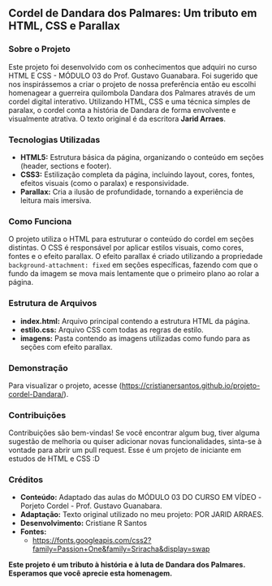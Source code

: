 ## Cordel de Dandara dos Palmares: Um tributo em HTML, CSS e Parallax

### Sobre o Projeto
Este projeto foi desenvolvido com os conhecimentos que adquiri no curso HTML E CSS - MÓDULO 03 do Prof. Gustavo Guanabara.
Foi sugerido que nos inspirássemos a criar o projeto de nossa preferência então eu escolhi homenagear a guerreira quilombola Dandara dos Palmares através de um cordel digital interativo. 
Utilizando HTML, CSS e uma técnica simples de paralax, o cordel conta a história de Dandara de forma envolvente e visualmente atrativa. O texto original é da escritora **Jarid Arraes**.

### Tecnologias Utilizadas
* **HTML5:** Estrutura básica da página, organizando o conteúdo em seções (header, sections e footer).
* **CSS3:** Estilização completa da página, incluindo layout, cores, fontes, efeitos visuais (como o paralax) e responsividade.
* **Parallax:** Cria a ilusão de profundidade, tornando a experiência de leitura mais imersiva.

### Como Funciona
O projeto utiliza o HTML para estruturar o conteúdo do cordel em seções distintas. O CSS é responsável por aplicar estilos visuais, como cores, fontes e o efeito parallax. O efeito parallax é criado utilizando a propriedade `background-attachment: fixed` em seções específicas, fazendo com que o fundo da imagem se mova mais lentamente que o primeiro plano ao rolar a página.

### Estrutura de Arquivos
* **index.html:** Arquivo principal contendo a estrutura HTML da página.
* **estilo.css:** Arquivo CSS com todas as regras de estilo.
* **imagens:** Pasta contendo as imagens utilizadas como fundo para as seções com efeito parallax.

### Demonstração
Para visualizar o projeto, acesse (https://cristianersantos.github.io/projeto-cordel-Dandara/).

### Contribuições
Contribuições são bem-vindas! Se você encontrar algum bug, tiver alguma sugestão de melhoria ou quiser adicionar novas funcionalidades, sinta-se à vontade para abrir um pull request. Esse é um projeto de iniciante em estudos de HTML e CSS :D

### Créditos
* **Conteúdo:** Adaptado das aulas do MÓDULO 03 DO CURSO EM VÍDEO -Porjeto Cordel - Prof. Gustavo Guanabara.
* **Adaptação:** Texto original utilizado no meu projeto: POR JARID ARRAES.
* **Desenvolvimento:** Cristiane R Santos
* **Fontes:**
    * https://fonts.googleapis.com/css2?family=Passion+One&family=Sriracha&display=swap


**Este projeto é um tributo à história e à luta de Dandara dos Palmares. Esperamos que você aprecie esta homenagem.**
